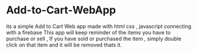 # Add-to-Cart-WebApp
its a simple Add to Cart Web app made with html css , javascript connecting with a firebase 
This app will keep reminder of the items you have to purchase or sell , 
If you have sold or purchased the item , simply double click on that item and it will be removed
thats it.
